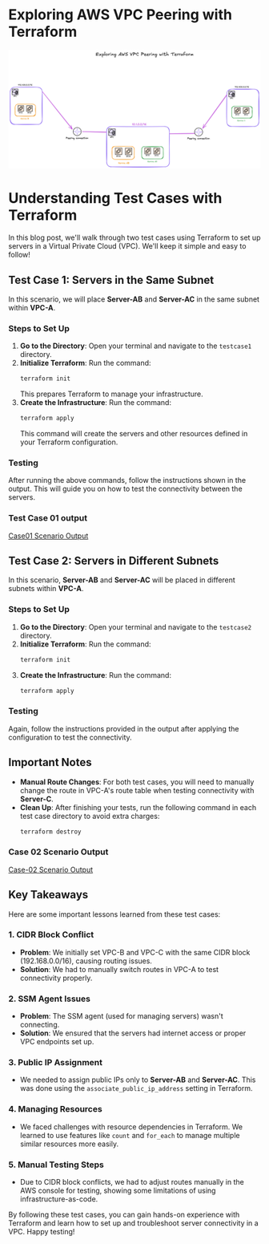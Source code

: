 # Exploring AWS VPC Peering with Terraform
![](./images/Exploring%20AWS%20VPC%20Peering%20with%20Terraform.png)

# Understanding Test Cases with Terraform

In this blog post, we'll walk through two test cases using Terraform to set up servers in a Virtual Private Cloud (VPC). We'll keep it simple and easy to follow!

## Test Case 1: Servers in the Same Subnet

In this scenario, we will place **Server-AB** and **Server-AC** in the same subnet within **VPC-A**.

### Steps to Set Up

1. **Go to the Directory**: Open your terminal and navigate to the `testcase1` directory.
2. **Initialize Terraform**: Run the command:
   ```bash
   terraform init
   ```
   This prepares Terraform to manage your infrastructure.
3. **Create the Infrastructure**: Run the command:
   ```bash
   terraform apply
   ```
   This command will create the servers and other resources defined in your Terraform configuration.

### Testing

After running the above commands, follow the instructions shown in the output. This will guide you on how to test the connectivity between the servers.

### Test Case 01 output
[Case01 Scenario Output](./case01/case01.md)

## Test Case 2: Servers in Different Subnets

In this scenario, **Server-AB** and **Server-AC** will be placed in different subnets within **VPC-A**.

### Steps to Set Up

1. **Go to the Directory**: Open your terminal and navigate to the `testcase2` directory.
2. **Initialize Terraform**: Run the command:
   ```bash
   terraform init
   ```
3. **Create the Infrastructure**: Run the command:
   ```bash
   terraform apply
   ```

### Testing

Again, follow the instructions provided in the output after applying the configuration to test the connectivity.

## Important Notes

- **Manual Route Changes**: For both test cases, you will need to manually change the route in VPC-A's route table when testing connectivity with **Server-C**.
- **Clean Up**: After finishing your tests, run the following command in each test case directory to avoid extra charges:
  ```bash
  terraform destroy
  ```

### Case 02 Scenario Output
[Case-02 Scenario Output](./case02/case02.md)
## Key Takeaways

Here are some important lessons learned from these test cases:

### 1. CIDR Block Conflict
- **Problem**: We initially set VPC-B and VPC-C with the same CIDR block (192.168.0.0/16), causing routing issues.
- **Solution**: We had to manually switch routes in VPC-A to test connectivity properly.

### 2. SSM Agent Issues
- **Problem**: The SSM agent (used for managing servers) wasn't connecting.
- **Solution**: We ensured that the servers had internet access or proper VPC endpoints set up.

### 3. Public IP Assignment
- We needed to assign public IPs only to **Server-AB** and **Server-AC**. This was done using the `associate_public_ip_address` setting in Terraform.

### 4. Managing Resources
- We faced challenges with resource dependencies in Terraform. We learned to use features like `count` and `for_each` to manage multiple similar resources more easily.

### 5. Manual Testing Steps
- Due to CIDR block conflicts, we had to adjust routes manually in the AWS console for testing, showing some limitations of using infrastructure-as-code.

By following these test cases, you can gain hands-on experience with Terraform and learn how to set up and troubleshoot server connectivity in a VPC. Happy testing!